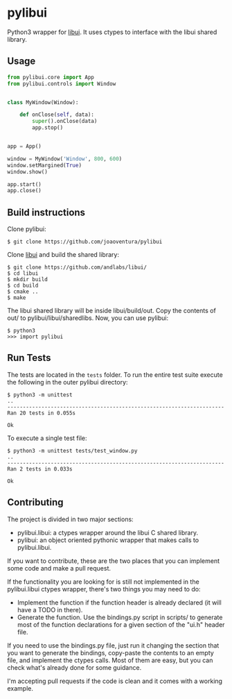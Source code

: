 # pylibui

Python3 wrapper for [libui](https://github.com/andlabs/libui/). It uses ctypes 
to interface with the libui shared library.


## Usage

```python    
from pylibui.core import App
from pylibui.controls import Window


class MyWindow(Window):

    def onClose(self, data):
        super().onClose(data)
        app.stop()


app = App()

window = MyWindow('Window', 800, 600)
window.setMargined(True)
window.show()

app.start()
app.close()
```


## Build instructions

Clone pylibui:

    $ git clone https://github.com/joaoventura/pylibui

Clone [libui](https://github.com/andlabs/libui/) and build the shared library: 

    $ git clone https://github.com/andlabs/libui/
    $ cd libui
    $ mkdir build
    $ cd build
    $ cmake ..
    $ make

The libui shared library will be inside libui/build/out. Copy the contents of out/ 
to pylibui/libui/sharedlibs. Now, you can use pylibui:

    $ python3
    >>> import pylibui


## Run Tests

The tests are located in the `tests` folder. To run the entire test suite 
execute the following in the outer pylibui directory: 

    $ python3 -m unittest
    ..
    ----------------------------------------------------------------------
    Ran 20 tests in 0.055s
    
    Ok

To execute a single test file:
 
    $ python3 -m unittest tests/test_window.py
    ..
    ----------------------------------------------------------------------
    Ran 2 tests in 0.033s
    
    Ok
    

## Contributing

The project is divided in two major sections:

* pylibui.libui: a ctypes wrapper around the libui C shared library. 
* pylibui: an object oriented pythonic wrapper that makes calls to pylibui.libui.
 
If you want to contribute, these are the two places that you can implement some
code and make a pull request. 

If the functionality you are looking for is still not implemented in the 
pylibui.libui ctypes wrapper, there's two things you may need to do:

* Implement the function if the function header is already declared (it will have
a TODO in there).
* Generate the function. Use the bindings.py script in scripts/ to generate most 
of the function declarations for a given section of the "ui.h" header file. 
 
If you need to use the bindings.py file, just run it changing the section that 
you want to generate the bindings, copy-paste the contents to an empty file, and
implement the ctypes calls. Most of them are easy, but you can check what's already
done for some guidance.

I'm accepting pull requests if the code is clean and it comes with a working example.